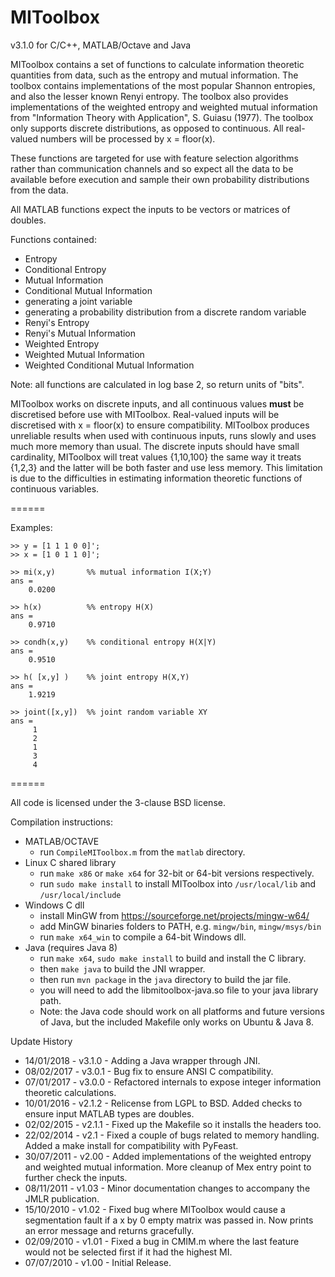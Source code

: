 MIToolbox
=========
v3.1.0 for C/C++, MATLAB/Octave and Java

MIToolbox contains a set of functions to calculate information theoretic
quantities from data, such as the entropy and mutual information.  The toolbox
contains implementations of the most popular Shannon entropies, and also the
lesser known Renyi entropy. The toolbox also provides implementations of 
the weighted entropy and weighted mutual information from "Information Theory
with Application", S. Guiasu (1977). The toolbox only supports discrete distributions,
as opposed to continuous. All real-valued numbers will be processed by x = floor(x).

These functions are targeted for use with feature selection algorithms rather 
than communication channels and so expect all the data to be available before 
execution and sample their own probability distributions from the data.

All MATLAB functions expect the inputs to be vectors or matrices of doubles.

Functions contained:
 - Entropy
 - Conditional Entropy
 - Mutual Information
 - Conditional Mutual Information
 - generating a joint variable
 - generating a probability distribution from a discrete random variable
 - Renyi's Entropy
 - Renyi's Mutual Information
 - Weighted Entropy
 - Weighted Mutual Information
 - Weighted Conditional Mutual Information

Note: all functions are calculated in log base 2, so return units of "bits".

MIToolbox works on discrete inputs, and all continuous values **must** be
discretised before use with MIToolbox. Real-valued inputs will be discretised
with x = floor(x) to ensure compatibility. MIToolbox produces unreliable
results when used with continuous inputs, runs slowly and uses much more memory
than usual. The discrete inputs should have small cardinality, MIToolbox will
treat values {1,10,100} the same way it treats {1,2,3} and the latter will be
both faster and use less memory. This limitation is due to the difficulties in
estimating information theoretic functions of continuous variables.

======

Examples:

```
>> y = [1 1 1 0 0]';
>> x = [1 0 1 1 0]';
```
```
>> mi(x,y)       %% mutual information I(X;Y)
ans =
    0.0200
```
```
>> h(x)          %% entropy H(X)
ans =
    0.9710
```
```
>> condh(x,y)    %% conditional entropy H(X|Y)
ans =
    0.9510
```
```
>> h( [x,y] )    %% joint entropy H(X,Y)
ans =
    1.9219
```
```
>> joint([x,y])  %% joint random variable XY
ans =
     1
     2
     1
     3
     4
```
======

All code is licensed under the 3-clause BSD license.

Compilation instructions:
 - MATLAB/OCTAVE 
    - run `CompileMIToolbox.m` from the `matlab` directory.
 - Linux C shared library 
    - run `make x86` or `make x64` for 32-bit or 64-bit versions respectively.
    - run `sudo make install` to install MIToolbox into `/usr/local/lib` and `/usr/local/include`
 - Windows C dll
	- install MinGW from https://sourceforge.net/projects/mingw-w64/
	- add MinGW binaries folders to PATH, e.g. `mingw/bin`, `mingw/msys/bin`
	- run `make x64_win` to compile a 64-bit Windows dll.
 - Java (requires Java 8)
    - run `make x64`, `sudo make install` to build and install the C library.
    - then `make java` to build the JNI wrapper.
    - then run `mvn package` in the `java` directory to build the jar file.
    - you will need to add the libmitoolbox-java.so file to your java library path.
    - Note: the Java code should work on all platforms and future versions of Java, but the included Makefile only works on Ubuntu & Java 8.

Update History
 - 14/01/2018 - v3.1.0 - Adding a Java wrapper through JNI.
 - 08/02/2017 - v3.0.1 - Bug fix to ensure ANSI C compatibility.
 - 07/01/2017 - v3.0.0 - Refactored internals to expose integer information theoretic calculations.
 - 10/01/2016 - v2.1.2 - Relicense from LGPL to BSD. Added checks to ensure input MATLAB types are doubles.
 - 02/02/2015 - v2.1.1 - Fixed up the Makefile so it installs the headers too.
 - 22/02/2014 - v2.1  - Fixed a couple of bugs related to memory handling.
                     Added a make install for compatibility with PyFeast.
 - 30/07/2011 - v2.00 - Added implementations of the weighted entropy and weighted
                     mutual information. More cleanup of Mex entry point
                     to further check the inputs.
 - 08/11/2011 - v1.03 - Minor documentation changes to accompany the JMLR publication.
 - 15/10/2010 - v1.02 - Fixed bug where MIToolbox would cause a segmentation fault
                     if a x by 0 empty matrix was passed in. Now prints an 
                     error message and returns gracefully.
 - 02/09/2010 - v1.01 - Fixed a bug in CMIM.m where the last feature would not be 
                     selected first if it had the highest MI.
 - 07/07/2010 - v1.00 - Initial Release.
                    
